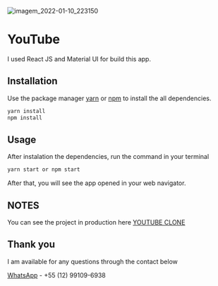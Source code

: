 ![imagem_2022-01-10_223150](https://user-images.githubusercontent.com/10777772/148865688-ff125038-0795-4d43-bb60-22999b15aedb.png)

# YouTube

I used React JS and Material UI for build this app.

## Installation

Use the package manager [yarn](https://classic.yarnpkg.com/en/docs/install/#windows-stable) or [npm](https://www.npmjs.com) to install the all dependencies.

```bash
yarn install
npm install
```

## Usage
After instalation the dependencies, run the command in your terminal

```bash
yarn start or npm start
```
After that, you will see the app opened in your web navigator.

## NOTES
You can see the project in production here [YOUTUBE CLONE](https://youtube-clone-eh.netlify.app)

## Thank you
I am available for any questions through the contact below

[WhatsApp](https://wa.me/05512991096938) - +55 (12) 99109-6938
